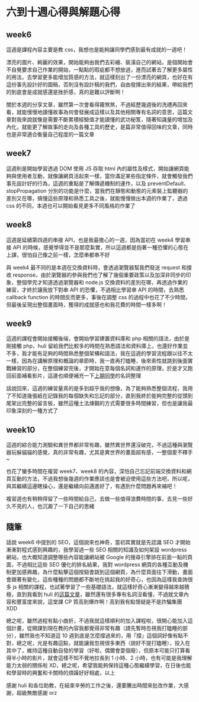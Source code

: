 # 六到十週心得與解題心得

## week6 
這週是課程內容主要是教 css，我想也是能夠讓同學們感到最有成就的一週吧！

漂亮的圖片、絢麗的效果，開始能夠由我們去彩繪、裝潢自己的網站，是個開始會不自覺要求自己作業的開始，一點點的瑕疵都不想放過，進而試著去了解更多屬性的用法，去學習更多能增加質感的方法，就這樣刻出了一份漂亮的網頁，也好在有這份事先設計好的圖稿，否則沒有設計稿的我們，自由發揮出來的結果，帶給我們的到底會是成就感還是挫折感，真的是難以評斷啊！

關於本週的分享文章，雖然第一次會看得霧煞煞，不過經歷幾週後的洗禮再回來看，就能慢慢地讀懂故事為何會發展成這樣以及其他相關專有名詞的意思，這篇文章對我來說就像是需要不斷累積經驗值才能讀懂的武功秘笈，隨著知識量的增加及內化，就能更了解故事的走向及各種工具的歷史，是篇非常值得回味的文章，同時也是非常適合衡量自己程度的一篇文章

## week7 
這週則是開始學習透過 DOM  使用 JS 存取 html 內的屬性及樣式，開始讓網頁能夠與使用者互動，就像讓網頁活起來一樣，當你滿足某些指定條件，就會觸發我們事先設計好的行為，這週的重點是了解傳遞機制的運作，以及 preventDefault、stopPropagation 分別的功能是什麼，當我們在靜態和動態的元素裝上監聽器的差別又在哪，搞懂這些原理和熟悉工具之後，就能慢慢做出本週的作業了，透過 css 的不同，本週也可以開始看見更多不同風格的作業了

## week8 
這週是延續第四週的串接 API，也是我最擔心的一週，因為當初在 week4 學習串接 API 的時候，感覺學得並不是那麼紮實，所以這週都是抱著一種恐懼的心態在上課，很怕自己像之前一樣，怎麼串都串不好

與 week4 最不同的是本週在交換資料時，會透過瀏覽器幫我們發送 request 和接收 response，由於瀏覽器的參與我們也了解了幾個重要政策以及加深非同步的印象，整個學完才知道透過瀏覽器和 node.js 交換資料的差別在哪，再透過作業的練習，才終於讓我放下對串 API 的恐懼，不過相比學習串 API 的時間，去熟悉 callback function 的時間反而更多，事後在調整 css 的過程中也花了不少時間，但最後呈現出整個畫面時，獲得的成就感也和我花費的時間一樣多啊！ 

## week9
這週的課程會開始接觸後端，會開始學習建置資料庫和 php 相關的語法，由於是剛接觸 php，huli 留給我們比較多的時間在熟悉語法和資料庫上，也還好作業並不多，我才能有足夠的時間熟悉整個架構和語法，我在這週的學習流程跟以往不太一樣，因為在講解原理和概論的章節時，我一直再打瞌睡，後來索性就跳到後面實戰練習的部分，在整個練習完後，才開始在意每個名詞和運作的原理，於是才又跑回前面補看影片，這邊也順便補充一下[上期同學](https://github.com/Lidemy/mentor-program-3rd-zihur/pull/11)的名詞整理

話說回來，這週的練習量真的是多到超乎我的想像，為了能夠熟悉整個流程，我用了不知道幾張紙在記錄我的每個缺失和忘記的部分，直到我終於能夠完整的從頭到尾架出完整的留言板，雖然這種土法煉鋼的方式需要很多時間練習，但也是讓我最印象深刻的一種方式了

## week10
這週的綜合能力測驗和異世界都非常有趣，雖然異世界還沒破完，不過這種與瀏覽器玩躲貓貓的感覺，真的非常有趣，尤其是異世界的畫面超有感，一整個愛不釋手~

也花了蠻多時間在複習 week7、week8 的內容，深怕自己忘記前端交換資料和網頁互動的方法，不過我想後幾週的作業應該也是會被迫使用這些方法吧，所以呢，與其繼續這邊瞎操心，還是繼續向前邁進好了，有遇到什麼問題再來補吧！

複習週也有稍稍得留了一些時間給自己，去做一些值得浪費時間的事，去見一些好久不見的人，也沉澱了一下自己的思緒

## 隨筆
話說 week6 中提到的 SEO，這個說來也神奇，當初其實就是先認識 SEO 才開始漸漸對程式感到興趣的，我學習過一些 SEO 相關的知識及如何架設 wordpress 網站，也大概知道調整哪些內容能讓網站被 Google 的搜尋引擎排在前面一點的頁面，不過相比這些 SEO 優化的排名結果，我對 wordpress 網頁的各種互動及機制更加感興趣，為什麼點擊這個按鈕會跳到這個網頁，為什麼頁面往下滑動，畫面會跟著有變化，這些種種的問題都不斷地在挑起我的好奇心，也因為這樣我查詢很多 js 相關的課程，也試著學習了一些基礎語法，就這樣好奇心漸漸變得越來越積極，直到我看到 huli 的[這篇文章](https://blog.huli.tw/2019/08/21/real-front-end-learning-path/)，雖然還有很多專有名詞沒看懂，不過就文章內容和豐富度來說，這堂課 CP 質高到爆炸啊！高到我有點懷疑是不是詐騙集團 XDD

總之呢，雖然過程有點小曲折，不過我就這樣順利的加入課程啦，很開心能加入這個計畫，從開課到現在教的內容我都覺得非常有趣（請先暫時忽視我打瞌睡的部分），雖然我也不知道這 10 週到底是怎麼撐過來的，用「撐」這個詞好像有點不對，總之呢，光是有趣這點，就能讓我忽視很多東西（說好不提打瞌睡），投入在其中了，維持這種自動自發的學習（好啦，偶爾會耍個廢），但原本可能只打算看得半小時的影片，就會這樣不知不覺地拉長到 1 小時、2 小時，也有可能是我理解能力太弱的關係啦 XD，總之呢，希望我能夠保持這種心態繼續學習，在日後也能和學習時的興奮和卡關時的煩躁好好相處，以上

感謝 huli 和各位助教，在結束辛勞的工作之後，還要騰出時間來批改作業，大感謝，超級無敵感謝 orz

